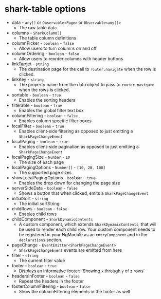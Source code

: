 # shark-table options

* data - `any[]` or `Observable<Page>` or `Observable<any[]>`
    * The raw table data
* columns - `SharkColumn[]`
    * The table column definitions
* columnPicker - `boolean` - `false`
    * Allow users to turn columns on and off
* columnOrdering - `boolean` - `false`
    * Allow users to reorder columns with header buttons
* linkTarget - `string`
    * The destination page for the call to `router.navigate` when the row is clicked.
* linkKey - `string`
    * The property name from the data object to pass to `router.navigate` when the rows is clicked.
* sortable - `boolean` - `true`
    * Enables the sorting headers
* filterable - `boolean` - `true`
    * Enables the global filter text box
* columnFiltering - `boolean` - `false`
    * Enables column specific filter boxes
* localFilter - `boolean` - `true`
    * Enables client-side filtering as opposed to just emitting a `SharkPageChangeEvent`
* localPaging - `boolean` - `true`
    * Enables client-side pagination as opposed to just emitting a `SharkPageChangeEvent`
* localPagingSize - `Number` - `10`
    * The size of each page
* localPagingOptions - `Number[]` - `[10, 20, 100]`
    * The supported page sizes
* showLocalPagingOptions - `boolean` - `true`
    * Enables the drop down for changing the page size
* serverSideData - `boolean` - `false`
    * Shows a button that when clicked, emits a `SharkPageChangeEvent`
* initialSort - `string`
    * The initial sortString
* childRows - `boolean` - `false`
    * Enables child rows
* childComponent - `SharkDynamicContents`
    * A custom component, which extends `SharkDynamicContents`, that will be used to render each child row. Your custom component needs to be registered in your NgModule as an `entryComponent` and in the `declarations` section.
* pageChange - `EventEmitter<SharkPageChangeEvent>`
    * `SharkPageChangeEvent` events are emitted from here
* filter - `string`
    * The current filter value
* footer - `boolean` - `true`
    * Displays an informative footer:  'Showing `x` through `y` of `z` rows`
* headersInFooter - `boolean` - `false`
    * Repeat the headers in the footer
* footerColumnFiltering - `boolean` - `false`
    * Show the columnFiltering elements in the footer as well    
